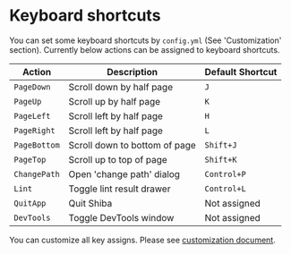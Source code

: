 Keyboard shortcuts
==================

You can set some keyboard shortcuts by `config.yml` (See 'Customization' section).
Currently below actions can be assigned to keyboard shortcuts.

| Action       | Description                   | Default Shortcut |
| ------------ | ----------------------------- | ---------------- |
| `PageDown`   | Scroll down by half page      | `J`              |
| `PageUp`     | Scroll up by half page        | `K`              |
| `PageLeft`   | Scroll left by half page      | `H`              |
| `PageRight`  | Scroll left by half page      | `L`              |
| `PageBottom` | Scroll down to bottom of page | `Shift+J`        |
| `PageTop`    | Scroll up to top of page      | `Shift+K`        |
| `ChangePath` | Open 'change path' dialog     | `Control+P`      |
| `Lint`       | Toggle lint result drawer     | `Control+L`      |
| `QuitApp`    | Quit Shiba                    | Not assigned     |
| `DevTools`   | Toggle DevTools window        | Not assigned     |

You can customize all key assigns.  Please see [customization document](customization.md).

